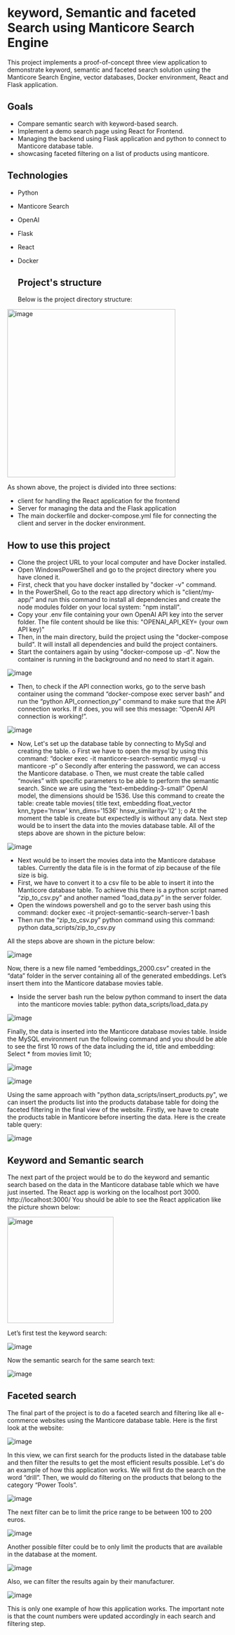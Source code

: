 # keyword, Semantic and faceted Search using Manticore Search Engine
This project implements a proof-of-concept three view application to demonstrate keyword, semantic and faceted search solution using the Manticore Search Engine, vector databases, Docker environment, React and Flask application. 

## Goals
- Compare semantic search with keyword-based search.
- Implement a demo search page using React for Frontend.
- Managing the backend using Flask application and python to connect to Manticore database table.
- showcasing faceted filtering on a list of products using manticore.

## Technologies
- Python
- Manticore Search
- OpenAI
- Flask
- React
- Docker

  ## Project's structure 
  Below is the project directory structure:

<img width="383" alt="image" src="https://github.com/user-attachments/assets/7786fc04-6824-42a7-8890-e7037f43bd44" />

  As shown above, the project is divided into three sections: 
  - client for handling the React application for the frontend
  - Server for managing the data and the Flask application
  - The main dockerfile and docker-compose.yml file for connecting the client and server in the docker environment.
 
  ## How to use this project

  - Clone the project URL to your local computer and have Docker installed.
  - Open WindowsPowerShell and go to the project directory where you have cloned it.
  - First, check that you have docker installed by "docker -v" command.
  - In the PowerShell, Go to the react app directory which is "client/my-app/" and run this command to install all dependencies and create the node modules folder on your local system: "npm install".
  - Copy your .env file containing your own OpenAI API key into the server folder. The file content should be like this: "OPENAI_API_KEY= (your own API key)"
  - Then, in the main directory, build the project using the "docker-compose build". It will install all dependencies and build the project containers.
  - Start the containers again by using "docker-compose up -d". Now the container is running in the background and no need to start it again.

![image](https://github.com/user-attachments/assets/f7848db7-997a-4673-8161-49b8781088a9)

  - Then, to check if the API connection works, go to the serve bash container using the command “docker-compose exec server bash” and run the “python API_connection,py” command to make sure that the API connection works. If it does, you will see this message: “OpenAI API connection is working!”.

![image](https://github.com/user-attachments/assets/23861b81-2af1-4d18-aa9f-d391c40853d4)

  - Now, Let's set up the database table by connecting to MySql and creating the table. 
        o	First we have to open the mysql by using this command: “docker exec -it manticore-search-semantic mysql -u manticore -p” 
        o	Secondly after entering the password, we can access the Manticore database.
        o	Then, we must create the table called “movies” with specific parameters to be able to perform the semantic search. Since we are using the “text-embedding-3-small” OpenAI model, the dimensions should be 1536. Use this command to create the table: 
        create table movies( title text, embedding float_vector knn_type='hnsw' knn_dims='1536' hnsw_similarity='l2' );
        o	At the moment the table is create but expectedly is without any data. Next step would be to insert the data into the movies database table. 
All of the steps above are shown in the picture below:

![image](https://github.com/user-attachments/assets/b1d3693e-de35-4a19-a100-96eafcc94d0d)

  - Next would be to insert the movies data into the Manticore database tables. Currently the data file is in the format of zip because of the file size is big. 
  - First, we have to convert it to a csv file to be able to insert it into the Manticore database table. To achieve this there is a python script named “zip_to_csv.py” and another named “load_data.py” in the server folder. 
  - Open the windows powershell and go to the server bash using this command:
      docker exec -it project-semantic-search-server-1 bash
  - Then run the “zip_to_csv.py” python command using this command:
      python data_scripts/zip_to_csv.py

All the steps above are shown in the picture below:

![image](https://github.com/user-attachments/assets/03e1f547-e7bf-4254-bc86-b065fa55b8d6)

Now, there is a new file named “embeddings_2000.csv” created in the “data” folder in the server containing all of the generated embeddings. Let’s insert them into the Manticore database movies table. 
  - Inside the server bash run the below python command to insert the data into the manticore movies table:
      python data_scripts/load_data.py

![image](https://github.com/user-attachments/assets/d3743588-2f01-4ae5-a739-f5ac16c1a6d5)

Finally, the data is inserted into the Manticore database movies table. Inside the MySQL environment run the following command and you should be able to see the first 10 rows of the data including the id, title and embedding:
Select * from movies limit 10;

![image](https://github.com/user-attachments/assets/46dd879a-977c-4e9c-89d0-5bba60e481fa)

![image](https://github.com/user-attachments/assets/3c54da43-b079-4244-8082-7174b0c942c2)

Using the same approach with "python data_scripts/insert_products.py", we can insert the products list into the products database table for doing the faceted filtering in the final view of the website. 
Firstly, we have to create the products table in Manticore before inserting the data. Here is the create table query:

![image](https://github.com/user-attachments/assets/65c78cb0-f18b-4378-8311-204793f7517b)


## Keyword and Semantic search

The next part of the project would be to do the keyword and semantic search based on the data in the Manticore database table which we have just inserted. 
The React app is working on the localhost port 3000. 
http://localhost:3000/
You should be able to see the React application like the picture shown below:

<img width="242" alt="image" src="https://github.com/user-attachments/assets/c727efef-38ae-4891-b064-ee2e36cf7855" />

Let’s first test the keyword search:

![image](https://github.com/user-attachments/assets/72d0330f-5aee-48bb-99dc-0b6f9dc0740b)

Now the semantic search for the same search text:

![image](https://github.com/user-attachments/assets/ba1f6bdb-c0e0-4c9d-9aca-9ca3bebceb94)

## Faceted search
The final part of the project is to do a faceted search and filtering like all e-commerce websites using the  Manticore database table. 
Here is the first look at the website:

![image](https://github.com/user-attachments/assets/686e56c6-b376-4f11-8d30-826f34a9227a)

In this view, we can first search for the products listed in the database table and then filter the results to get the most efficient results possible. 
Let's do an example of how this application works. We will first do the search on the word “drill”. Then, we would do filtering on the products that belong to the category “Power Tools”.  

![image](https://github.com/user-attachments/assets/0549884f-bedd-4d48-80d5-2f74cf2ed6bf)

The next filter can be to limit the price range to be between 100 to 200 euros. 

![image](https://github.com/user-attachments/assets/6c0f274f-149a-401c-b861-c9511ad89c92)

Another possible filter could be to only limit the products that are available in the database at the moment. 

![image](https://github.com/user-attachments/assets/de68cd3f-c182-419a-a175-c3c991005e2f)

Also, we can filter the results again by their manufacturer. 

![image](https://github.com/user-attachments/assets/a7e70fb9-dcde-429f-86ba-4d0a58bab69d)

This is only one example of how this application works. The important note is that the count numbers were updated accordingly in each search and filtering step. 




